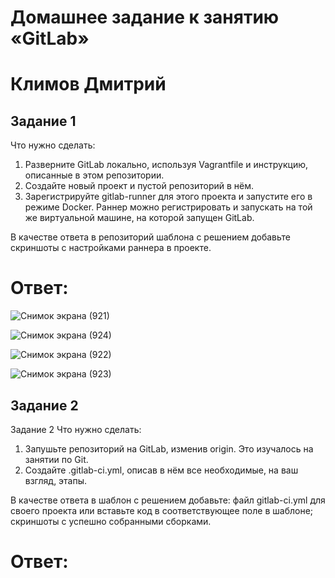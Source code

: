 # Домашнее задание к занятию «GitLab»

# Климов Дмитрий

## Задание 1
Что нужно сделать:

1. Разверните GitLab локально, используя Vagrantfile и инструкцию, описанные в этом репозитории.
2. Создайте новый проект и пустой репозиторий в нём.
3. Зарегистрируйте gitlab-runner для этого проекта и запустите его в режиме Docker. Раннер можно регистрировать и запускать на той же виртуальной машине, на которой запущен GitLab.

В качестве ответа в репозиторий шаблона с решением добавьте скриншоты с настройками раннера в проекте.

# Ответ:

![Снимок экрана (921)](https://github.com/user-attachments/assets/242e545f-fbbb-487a-ab8b-e94945ca997d)

![Снимок экрана (924)](https://github.com/user-attachments/assets/7cfc4bef-9aaa-4b29-a47d-e68e3aaf093d)

![Снимок экрана (922)](https://github.com/user-attachments/assets/a22684d9-2a47-4d8f-b50d-6c807291a2c6)

![Снимок экрана (923)](https://github.com/user-attachments/assets/ca1ca6cd-28f7-479c-9ca9-1a3cced10d87)



## Задание 2
Задание 2
Что нужно сделать:

1. Запушьте репозиторий на GitLab, изменив origin. Это изучалось на занятии по Git.
2. Создайте .gitlab-ci.yml, описав в нём все необходимые, на ваш взгляд, этапы.

В качестве ответа в шаблон с решением добавьте:
файл gitlab-ci.yml для своего проекта или вставьте код в соответствующее поле в шаблоне;
скриншоты с успешно собранными сборками.

# Ответ:



